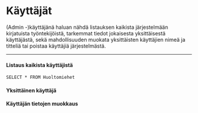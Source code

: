 # Käyttäjät

(Admin -)käyttäjänä haluan nähdä listauksen kaikista järjestelmään kirjatuista työntekijöistä, tarkemmat tiedot jokaisesta yksittäisestä käyttäjästä, sekä mahdollisuuden muokata yksittäisten käyttäjien nimeä ja titteliä tai poistaa käyttäjiä järjestelmästä.

------------------------------------------------

#### Listaus kaikista käyttäjistä
`SELECT * FROM Huoltomiehet` 


#### Yksittäinen käyttäjä


#### Käyttäjän tietojen muokkaus

